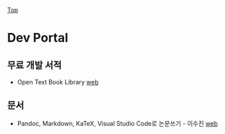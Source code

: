 [Top](../index.md)

# Dev Portal

## 무료 개발 서적

- Open Text Book Library [web](http://open.umn.edu/opentextbooks/)

## 문서

- Pandoc, Markdown, KaTeX, Visual Studio Code로 논문쓰기 - 이수진 [web](https://sujinlee.me/pandoc-thesis/)